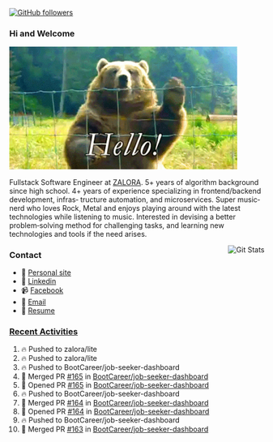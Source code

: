 [![GitHub followers](https://img.shields.io/github/followers/DeKal?label=Follow%20at%20GitHub&style=for-the-badge)](https://github.com/DeKal)

### Hi and Welcome 
<img src="https://github.com/DeKal/DeKal/blob/master/images/bear_hi.gif?raw=true" width="450px">

Fullstack Software Engineer at [ZALORA](https://github.com/zalora/). 5+ years of algorithm background since high school. 4+ years of experience specializing in frontend/backend development, infras‐ tructure automation, and microservices. Super music‐nerd who loves Rock, Metal and enjoys playing around with the latest technologies while listening to music. Interested in devising a better problem‐solving method for challenging tasks, and learning new technologies and tools if the need arises.


<a href="https://phatho-folio.now.sh/"><img alt="Git Stats" src="https://github-readme-stats.vercel.app/api?username=DeKal&show_icons=true&theme=merko&count_private=true" align="right" height="190" /></a>


### Contact

- 💬 [Personal site](https://phatho-folio.now.sh/)
- 🔗 [Linkedin](https://www.linkedin.com/in/phat-ho/)
- 📹 [Facebook](https://www.facebook.com/dekal.dev)
- 📧 <a href="mailto:hohuuphat22@gmail.com">Email</a>
- 📄 <a id="raw-url" href="https://raw.githubusercontent.com/DeKal/DeKal/master/cv/dekal.pdf">Resume</a>


### [Recent Activities](https://github.com/DeKal/github-activity-readme)
<!--START_SECTION:activity-->
1. 🔥 Pushed to zalora/lite
2. 🔥 Pushed to zalora/lite
3. 🔥 Pushed to BootCareer/job-seeker-dashboard
4. 🎉 Merged PR [#165](https://github.com/BootCareer/job-seeker-dashboard/pull/165) in [BootCareer/job-seeker-dashboard](https://github.com/BootCareer/job-seeker-dashboard)
5. 💪 Opened PR [#165](https://github.com/BootCareer/job-seeker-dashboard/pull/165) in [BootCareer/job-seeker-dashboard](https://github.com/BootCareer/job-seeker-dashboard)
6. 🔥 Pushed to BootCareer/job-seeker-dashboard
7. 🎉 Merged PR [#164](https://github.com/BootCareer/job-seeker-dashboard/pull/164) in [BootCareer/job-seeker-dashboard](https://github.com/BootCareer/job-seeker-dashboard)
8. 💪 Opened PR [#164](https://github.com/BootCareer/job-seeker-dashboard/pull/164) in [BootCareer/job-seeker-dashboard](https://github.com/BootCareer/job-seeker-dashboard)
9. 🔥 Pushed to BootCareer/job-seeker-dashboard
10. 🎉 Merged PR [#163](https://github.com/BootCareer/job-seeker-dashboard/pull/163) in [BootCareer/job-seeker-dashboard](https://github.com/BootCareer/job-seeker-dashboard)
<!--END_SECTION:activity-->